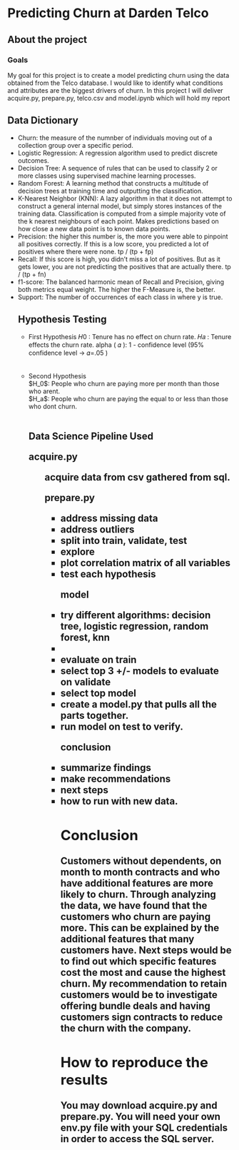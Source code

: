 <h1> Predicting Churn at Darden Telco </h1>
<h2>About the project</h2>
<h3>Goals </h3>
<p>My goal for this project is to create a model predicting churn using the data obtained from the Telco database. I would like to identify what conditions and attributes are the biggest drivers of churn. In this project I will deliver acquire.py, prepare.py, telco.csv and model.ipynb which will hold my report</p>
<h2> Data Dictionary </h2>
<ul> 
<li> Churn: the measure of the numnber of individuals moving out of a collection group over a specific period. </li>
<li> Logistic Regression: A regression algorithm used to predict discrete outcomes.</li>
<li> Decision Tree: A sequence of rules that can be used to classify 2 or more classes using supervised machine learning processes.</li>
<li>Random Forest:  A learning method that constructs a multitude of decision trees at training time and outputting the classification.</li>
<li> K-Nearest Neighbor (KNN): A lazy algorithm in that it does not attempt to construct a general internal model, but simply stores instances of the training data. Classification is computed from a simple majority vote of the k nearest neighbours of each point. Makes predictions based on how close a new data point is to known data points.</li>
<li>Precision: the higher this number is, the more you were able to pinpoint all positives correctly. If this is a low score, you predicted a lot of positives where there were none. tp / (tp + fp)</li>

<li>Recall: If this score is high, you didn’t miss a lot of positives. But as it gets lower, you are not predicting the positives that are actually there. tp / (tp + fn) </li>

<li>f1-score: The balanced harmonic mean of Recall and Precision, giving both metrics equal weight. The higher the F-Measure is, the better.</li>

<li>Support: The number of occurrences of each class in where y is true.</li>
<h2>Hypothesis Testing </h2>
<ul>
<li>First Hypothesis
𝐻0 : Tenure has no effect on churn rate.
𝐻𝑎 : Tenure effects the churn rate.
alpha ( 𝛼 ): 1 - confidence level (95% confidence level ->  𝛼=.05 )</li>
<br><br>
 <li>Second Hypothesis<br>
$H_0$: People who churn are paying more per month than those who arent. <br>
$H_a$: People who churn are paying the equal to or less than those who dont churn. </li> <br>
 <h2> Data Science Pipeline Used </h>

acquire.py

<ul>acquire data from csv gathered from sql.</li>

prepare.py
<ul>
<li>address missing data</li>
<li>address outliers</li>
<li>split into train, validate, test</li>
<li>explore</li>

<li>plot correlation matrix of all variables </li>
<li>test each hypothesis</li>


model

<li>try different algorithms: decision tree, logistic regression, random forest, knn </li>
<li><which features are most influential?</li>
<li>evaluate on train</li>
<li>select top 3 +/- models to evaluate on validate</li>
<li>select top model</li>
<li>create a model.py that pulls all the parts together.</li>
<li>run model on test to verify.</li>

conclusion

<li>summarize findings</li>
<li>make recommendations</li>
<li>next steps</li>
<li>how to run with new data.</li>

<h2>Conclusion </h2>

<p>Customers without dependents, on month to month contracts and who have additional features are more likely to churn. Through analyzing the data, we have found that the customers who churn are paying more. This can be explained by the additional features that many customers have. Next steps would be to find out which specific features cost the most and cause the highest churn. My recommendation to retain customers would be to investigate  offering bundle deals and having customers sign contracts to reduce the churn with the company. </p>
<h2> How to reproduce the results </h2>
You may download acquire.py and prepare.py. You will need your own env.py file with your SQL credentials in order to access the SQL server.